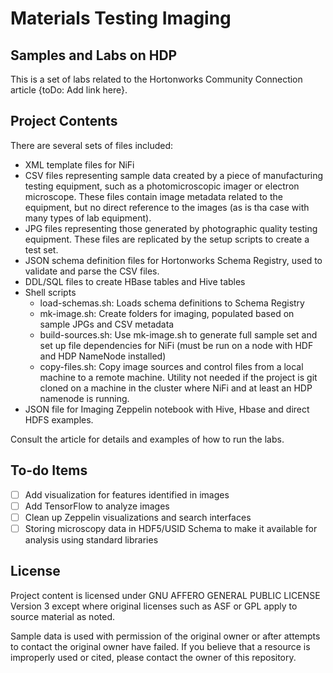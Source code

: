 # Materials Testing Imaging
## Samples and Labs on HDP

This is a set of labs related to the Hortonworks Community Connection article {toDo: Add link here}.

## Project Contents
There are several sets of files included:
* XML template files for NiFi
* CSV files representing sample data created by a piece of manufacturing testing equipment, such as a photomicroscopic imager or electron microscope. These files contain image metadata related to the equipment, but no direct reference to the images (as is tha case with many types of lab equipment).
* JPG files representing those generated by photographic quality testing equipment. These files are replicated by the setup scripts to create a test set.
* JSON schema definition files for Hortonworks Schema Registry, used to validate and parse the CSV files.
* DDL/SQL files to create HBase tables and Hive tables 
* Shell scripts
    * load-schemas.sh: Loads schema definitions to Schema Registry
    * mk-image.sh: Create folders for imaging, populated based on sample JPGs and CSV metadata
    * build-sources.sh: Use mk-image.sh to generate full sample set and set up file dependencies for NiFi (must be run on a node with HDF and HDP NameNode installed)
    * copy-files.sh: Copy image sources and control files from a local machine to a remote machine. Utility not needed if the project is git cloned on a machine in the cluster where NiFi and at least an HDP namenode is running.
* JSON file for Imaging Zeppelin notebook with Hive, Hbase and direct HDFS examples.
    
Consult the article for details and examples of how to run the labs. 

## To-do Items
- [ ] Add visualization for features identified in images
- [ ] Add TensorFlow to analyze images
- [ ] Clean up Zeppelin visualizations and search interfaces
- [ ] Storing microscopy data in HDF5/USID Schema to make it available for analysis using standard libraries

## License
Project content is licensed under GNU AFFERO GENERAL PUBLIC LICENSE Version 3 except where original licenses such as ASF or GPL apply to source material as noted.

Sample data is used with permission of the original owner or after attempts to contact the original owner have failed. If you believe that a resource is improperly used or cited, please contact the owner of this repository.